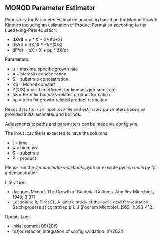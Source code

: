 **MONOD Parameter Estimator**
-

Repository for Parameter Estimation according based on the Monod Growth Kinetics including an estimation of Product Formation according to the Luedeking-Piret equation:

* dX/dt = µ * X * S/(KS+S) 
* dS/dt = dX/dt * -1/Y(X/S)
* dP/dt = pX * X + pµ * dX/dt

Parameters:
* µ = maximal specific growth rate
* X = biomass concentration
* S = substrate concentration
* KS = Monod constant
* Y(X/S) = yield coefficient for biomass per substrate
* pX = term for biomass-related product formation
* pµ = term for growth-related product formation

Reads data from an input .csv file and estimates parameters based on provided initial estimates and bounds.

Adjustments to paths and parameters can be made via *config.yml*.

The input *.csv* file is expected to have the columns:

* t = time
* X = biomass
* S = substrate
* P = product

Please run the *demonstrator-notebook.ipynb* or execute *python main.py* for a demonstration.

Literature:
* Jacques Monod. The Growth of Bacterial Cultures. Ann Rev Microbiol., 1949; 3:371.
* Luedeking R, Piret EL. A kinetic study of the lactic acid fermentation. Batch process at controlled pH. J Biochem Microbiol. 1959; 1:393–412.


Update Log:

- initial commit: 09/2019
- major refactor, integration of config validation: 01/2024
